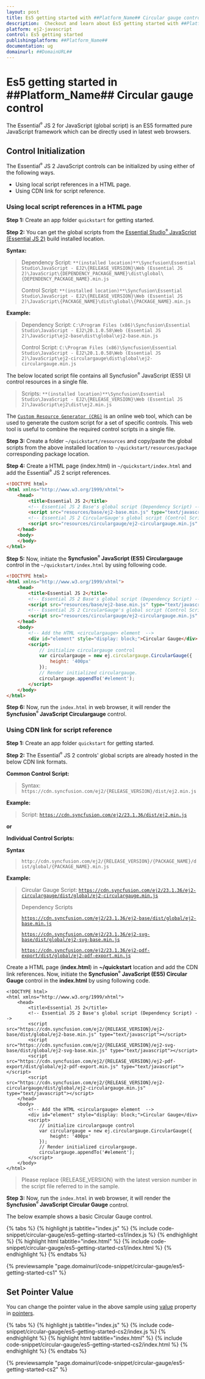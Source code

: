 ```yaml
---
layout: post
title: Es5 getting started with ##Platform_Name## Circular gauge control | Syncfusion
description:  Checkout and learn about Es5 getting started with ##Platform_Name## Circular gauge control of Syncfusion Essential JS 2 and more details.
platform: ej2-javascript
control: Es5 getting started 
publishingplatform: ##Platform_Name##
documentation: ug
domainurl: ##DomainURL##
---
```


# Es5 getting started in ##Platform_Name## Circular gauge control

The Essential<sup style="font-size:70%">&reg;</sup> JS 2 for JavaScript (global script) is an ES5 formatted pure JavaScript framework which can be directly used in latest web browsers.

## Control Initialization

The Essential<sup style="font-size:70%">&reg;</sup> JS 2 JavaScript controls can be initialized by using either of the following ways.

* Using local script references in a HTML page.
* Using CDN link for script reference.

### Using local script references in a HTML page

**Step 1:** Create an app folder `quickstart` for getting started.

**Step 2:** You can get the global scripts from the [Essential Studio<sup style="font-size:70%">&reg;</sup> JavaScript (Essential JS 2)](https://www.syncfusion.com/downloads/essential-js2) build installed location.

**Syntax:**
> Dependency Script: `**(installed location)**\Syncfusion\Essential Studio\JavaScript - EJ2\{RELEASE_VERSION}\Web (Essential JS 2)\JavaScript\{DEPENDENCY_PACKAGE_NAME}\dist\global\{DEPENDENCY_PACKAGE_NAME}.min.js`
>
> Control Script: `**(installed location)**\Syncfusion\Essential Studio\JavaScript - EJ2\{RELEASE_VERSION}\Web (Essential JS 2)\JavaScript\{PACKAGE_NAME}\dist\global\{PACKAGE_NAME}.min.js`

**Example:**
> Dependency Script: `C:\Program Files (x86)\Syncfusion\Essential Studio\JavaScript - EJ2\20.1.0.58\Web (Essential JS 2)\JavaScript\ej2-base\dist\global\ej2-base.min.js`
>
> Control Script: `C:\Program Files (x86)\Syncfusion\Essential Studio\JavaScript - EJ2\20.1.0.58\Web (Essential JS 2)\JavaScript\ej2-circulargauge\dist\global\ej2-circulargauge.min.js`

The below located script file contains all Syncfusion<sup style="font-size:70%">&reg;</sup> JavaScript (ES5) UI control resources in a single file.

> Scripts: `**(installed location)**\Syncfusion\Essential Studio\JavaScript - EJ2\{RELEASE_VERSION}\Web (Essential JS 2)\JavaScript\ej2\dist\ej2.min.js`

The [`Custom Resource Generator (CRG)`](https://crg.syncfusion.com/) is an online web tool, which can be used to generate the custom script for a set of specific controls. This web tool is useful to combine the required control scripts in a single file.

**Step 3:** Create a folder `~/quickstart/resources` and copy/paste the global scripts from the above installed location to `~/quickstart/resources/package` corresponding package location.

**Step 4:** Create a HTML page (index.html) in `~/quickstart/index.html` and add the Essential<sup style="font-size:70%">&reg;</sup> JS 2 script references.

```html
<!DOCTYPE html>
<html xmlns="http://www.w3.org/1999/xhtml">
    <head>
        <title>Essential JS 2</title>
        <!-- Essential JS 2 Base's global script (Dependency Script) -->
        <script src="resources/base/ej2-base.min.js" type="text/javascript"></script>
        <!-- Essential JS 2 CircularGauge's global script (Control Script) -->
        <script src="resources/circulargauge/ej2-circulargauge.min.js" type="text/javascript"></script>
    </head>
    <body>
    </body>
</html>
```

**Step 5:** Now, initiate the **Syncfusion<sup style="font-size:70%">&reg;</sup> JavaScript (ES5) Circulargauge** control in the `~/quickstart/index.html` by using following code.

```html
<!DOCTYPE html>
<html xmlns="http://www.w3.org/1999/xhtml">
    <head>
        <title>Essential JS 2</title>
        <!-- Essential JS 2 Base's global script (Dependency Script) -->
        <script src="resources/base/ej2-base.min.js" type="text/javascript"></script>
        <!-- Essential JS 2 CircularGauge's global script (Control Script) -->
        <script src="resources/circulargauge/ej2-circulargauge.min.js" type="text/javascript"></script>
    </head>
    <body>
        <!-- Add the HTML <circulargauge> element  -->
        <div id="element" style="display: block;">Circular Gauge</div>
        <script>
            // initialize circulargauge control
            var circulargauge = new ej.circulargauge.CircularGauge({
                height: '400px'
            });
            // Render initialized circulargauge.
            circulargauge.appendTo('#element');
        </script>
    </body>
</html>
```

**Step 6:** Now, run the `index.html` in web browser, it will render the **Syncfusion<sup style="font-size:70%">&reg;</sup> JavaScript Circulargauge** control.

### Using CDN link for script reference

**Step 1:** Create an app folder `quickstart` for getting started.

**Step 2:** The Essential<sup style="font-size:70%">&reg;</sup> JS 2 controls' global scripts are already hosted in the below CDN link formats.

**Common Control Script:**
> Syntax: `https://cdn.syncfusion.com/ej2/{RELEASE_VERSION}/dist/ej2.min.js`

**Example:**
> Script: [`https://cdn.syncfusion.com/ej2/23.1.36/dist/ej2.min.js`](https://cdn.syncfusion.com/ej2/23.1.36/dist/ej2.min.js)

**or**

**Individual Control Scripts:**

**Syntax**
>`http://cdn.syncfusion.com/ej2/{RELEASE_VERSION}/{PACKAGE_NAME}/dist/global/{PACKAGE_NAME}.min.js`

**Example:**
> Circular Gauge Script: [`https://cdn.syncfusion.com/ej2/23.1.36/ej2-circulargauge/dist/global/ej2-circulargauge.min.js`](https://cdn.syncfusion.com/ej2/23.1.36/ej2-circulargauge/dist/global/ej2-circulargauge.min.js)
>
>Dependency Scripts
>
> [`https://cdn.syncfusion.com/ej2/23.1.36/ej2-base/dist/global/ej2-base.min.js`](https://cdn.syncfusion.com/ej2/23.1.36/ej2-base/dist/global/ej2-base.min.js)
>
> [`https://cdn.syncfusion.com/ej2/23.1.36/ej2-svg-base/dist/global/ej2-svg-base.min.js`](https://cdn.syncfusion.com/ej2/23.1.36/ej2-svg-base/dist/global/ej2-svg-base.min.js)
>
> [`https://cdn.syncfusion.com/ej2/23.1.36/ej2-pdf-export/dist/global/ej2-pdf-export.min.js`](https://cdn.syncfusion.com/ej2/23.1.36/ej2-pdf-export/dist/global/ej2-pdf-export.min.js)

Create a HTML page (**index.html**) in **~/quickstart** location and add the CDN link references. Now, initiate the **Syncfusion<sup style="font-size:70%">&reg;</sup> JavaScript (ES5) Circular Gauge** control in the **index.html** by using following code.

```
<!DOCTYPE html>
<html xmlns="http://www.w3.org/1999/xhtml">
    <head>
        <title>Essential JS 2</title>
        <!-- Essential JS 2 Base's global script (Dependency Script) -->
        <script src="https://cdn.syncfusion.com/ej2/{RELEASE_VERSION}/ej2-base/dist/global/ej2-base.min.js" type="text/javascript"></script>
        <script src="https://cdn.syncfusion.com/ej2/{RELEASE_VERSION}/ej2-svg-base/dist/global/ej2-svg-base.min.js" type="text/javascript"></script>
        <script src="https://cdn.syncfusion.com/ej2/{RELEASE_VERSION}/ej2-pdf-export/dist/global/ej2-pdf-export.min.js" type="text/javascript"></script>
        <script src="https://cdn.syncfusion.com/ej2/{RELEASE_VERSION}/ej2-circulargauge/dist/global/ej2-circulargauge.min.js" type="text/javascript"></script>
    </head>
    <body>
        <!-- Add the HTML <circulargauge> element  -->
        <div id="element" style="display: block;">Circular Gauge</div>
        <script>
            // initialize circulargauge control
            var circulargauge = new ej.circulargauge.CircularGauge({
                height: '400px'
            });
            // Render initialized circulargauge.
            circulargauge.appendTo('#element');
        </script>
    </body>
</html>
```
> Please replace {RELEASE_VERSION} with the latest version number in the script file referred to in the sample.
 
**Step 3:** Now, run the `index.html` in web browser, it will render the **Syncfusion<sup style="font-size:70%">&reg;</sup> JavaScript Circular Gauge** control.

The below example shows a basic Circular Gauge control.

{% tabs %}
{% highlight js tabtitle="index.js" %}
{% include code-snippet/circular-gauge/es5-getting-started-cs1/index.js %}
{% endhighlight %}
{% highlight html tabtitle="index.html" %}
{% include code-snippet/circular-gauge/es5-getting-started-cs1/index.html %}
{% endhighlight %}
{% endtabs %}

{% previewsample "page.domainurl/code-snippet/circular-gauge/es5-getting-started-cs1" %}

## Set Pointer Value

You can change the pointer value in the above sample using [value](../api/circular-gauge/pointer/#value-number) property in [pointers](../api/circular-gauge/pointer).

{% tabs %}
{% highlight js tabtitle="index.js" %}
{% include code-snippet/circular-gauge/es5-getting-started-cs2/index.js %}
{% endhighlight %}
{% highlight html tabtitle="index.html" %}
{% include code-snippet/circular-gauge/es5-getting-started-cs2/index.html %}
{% endhighlight %}
{% endtabs %}
        
{% previewsample "page.domainurl/code-snippet/circular-gauge/es5-getting-started-cs2" %}
